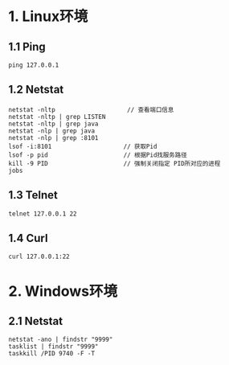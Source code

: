 # 1. Linux环境

## 1.1 Ping

```properties
ping 127.0.0.1
```

## 1.2 Netstat

```shell
netstat -nltp                    // 查看端口信息
netstat -nltp | grep LISTEN
netstat -nltp | grep java
netstat -nlp | grep java
netstat -nlp | grep :8101
lsof -i:8101                    // 获取Pid
lsof -p pid                     // 根据Pid找服务路径
kill -9 PID                     // 强制关闭指定 PID所对应的进程
jobs
```

## 1.3 Telnet

```properties
telnet 127.0.0.1 22
```

## 1.4 Curl

```properties
curl 127.0.0.1:22
```



# 2. Windows环境

## 2.1 Netstat

```shell
netstat -ano | findstr "9999"
tasklist | findstr "9999"
taskkill /PID 9740 -F -T
```

